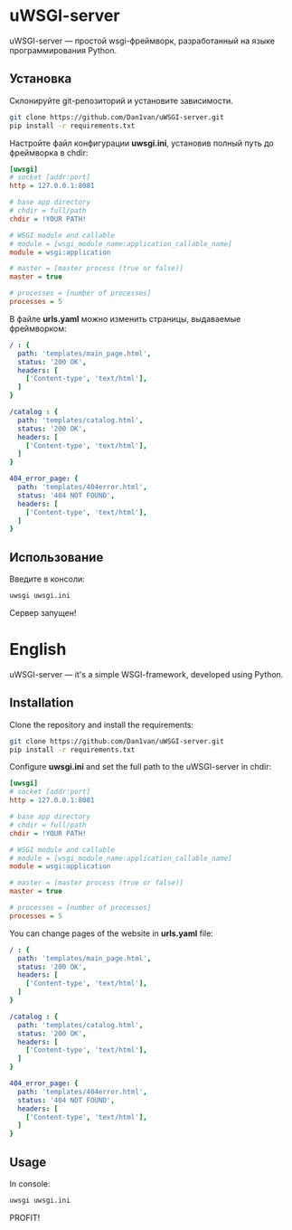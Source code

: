 # uWSGI-server


uWSGI-server — простой wsgi-фреймворк, разработанный на языке программирования Python.

## Установка

Склонируйте git-репозиторий и установите зависимости.

```bash
git clone https://github.com/Dan1van/uWSGI-server.git
pip install -r requirements.txt
```

Настройте файл конфигурации **uwsgi.ini**, установив полный путь до фреймворка в chdir:

```ini
[uwsgi]
# socket [addr:port]
http = 127.0.0.1:8081

# base app directory
# chdir = full/path
chdir = !YOUR PATH!

# WSGI module and callable
# module = [wsgi_module_name:application_callable_name]
module = wsgi:application

# master = [master process (true or false)]
master = true

# processes = [number of processes]
processes = 5
```

В файле **urls.yaml** можно изменить страницы, выдаваемые фреймворком:

```yaml
/ : {
  path: 'templates/main_page.html',
  status: '200 OK',
  headers: [
    ['Content-type', 'text/html'],
  ]
}

/catalog : {
  path: 'templates/catalog.html',
  status: '200 OK',
  headers: [
    ['Content-type', 'text/html'],
  ]
}

404_error_page: {
  path: 'templates/404error.html',
  status: '404 NOT FOUND',
  headers: [
    ['Content-type', 'text/html'],
  ]
}
```

## Использование
Введите в консоли:
```bash
uwsgi uwsgi.ini
```

Сервер запущен!

# English


uWSGI-server — it's a simple WSGI-framework, developed using Python.

## Installation

Clone the repository and install the requirements:


```bash
git clone https://github.com/Dan1van/uWSGI-server.git
pip install -r requirements.txt
```

Configure **uwsgi.ini** and set the full path to the uWSGI-server in chdir:

```ini
[uwsgi]
# socket [addr:port]
http = 127.0.0.1:8081

# base app directory
# chdir = full/path
chdir = !YOUR PATH!

# WSGI module and callable
# module = [wsgi_module_name:application_callable_name]
module = wsgi:application

# master = [master process (true or false)]
master = true

# processes = [number of processes]
processes = 5
```

You can change pages of the website in **urls.yaml** file:

```yaml
/ : {
  path: 'templates/main_page.html',
  status: '200 OK',
  headers: [
    ['Content-type', 'text/html'],
  ]
}

/catalog : {
  path: 'templates/catalog.html',
  status: '200 OK',
  headers: [
    ['Content-type', 'text/html'],
  ]
}

404_error_page: {
  path: 'templates/404error.html',
  status: '404 NOT FOUND',
  headers: [
    ['Content-type', 'text/html'],
  ]
}
```

## Usage

In console:

```bash
uwsgi uwsgi.ini
```

PROFIT!
